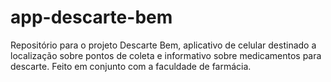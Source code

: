 # app-descarte-bem
Repositório para o projeto Descarte Bem, aplicativo de celular destinado a localização sobre pontos de coleta e informativo sobre medicamentos para descarte. Feito em conjunto com a faculdade de farmácia.
